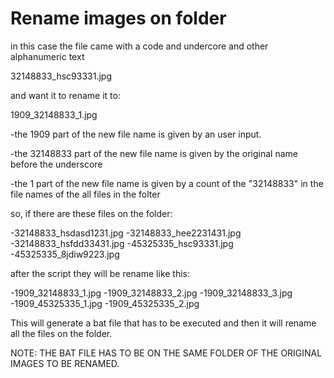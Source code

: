 # Rename images on folder

in this case the file came with a code and undercore and other alphanumeric text

32148833_hsc93331.jpg

and want it to rename it to:

1909_32148833_1.jpg

-the 1909 part of the new file name is given by an user input.

-the 32148833 part of the new file name is given by the original name before the underscore

-the 1 part of the new file name is given by a count of the "32148833" in the file names of the
 all files in the folter
 
 so, if there are these files on the folder:
 
-32148833_hsdasd1231.jpg
-32148833_hee2231431.jpg
-32148833_hsfdd33431.jpg
-45325335_hsc93331.jpg
-45325335_8jdiw9223.jpg

 after the script they will be rename like this:
 
-1909_32148833_1.jpg
-1909_32148833_2.jpg
-1909_32148833_3.jpg
-1909_45325335_1.jpg
-1909_45325335_2.jpg
 
 This will generate a bat file that has to be executed and then it will rename all the files on the folder.
 
 NOTE: THE BAT FILE HAS TO BE ON THE SAME FOLDER OF THE ORIGINAL IMAGES TO BE RENAMED.
